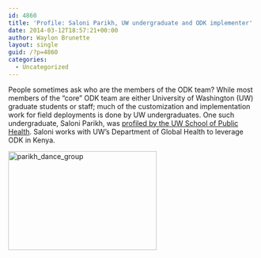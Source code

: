 ```yaml
---
id: 4860
title: 'Profile: Saloni Parikh, UW undergraduate and ODK implementer'
date: 2014-03-12T18:57:21+00:00
author: Waylon Brunette
layout: single
guid: /?p=4860
categories:
  - Uncategorized
---
```

People sometimes ask who are the members of the ODK team? While most members of the &#8220;core&#8221; ODK team are either University of Washington (UW) graduate students or staff; much of the customization and implementation work for field deployments is done by UW undergraduates. One such undergraduate, Saloni Parikh, was [profiled by the UW School of Public Health](http://sph.washington.edu/news/closeup/profile.asp?content_ID=4444). Saloni works with UW&#8217;s Department of Global Health to leverage ODK in Kenya.

[<img class="alignnone size-medium wp-image-4862" alt="parikh_dance_group" src="/assets/wp-content/uploads/2014/03/parikh_dance_group-300x200.jpg" width="300" height="200" srcset="/assets/wp-content/uploads/2014/03/parikh_dance_group-300x200.jpg 300w, /assets/wp-content/uploads/2014/03/parikh_dance_group.jpg 450w" sizes="(max-width: 300px) 100vw, 300px" />](/assets/wp-content/uploads/2014/03/parikh_dance_group.jpg)

&nbsp;

&nbsp;
